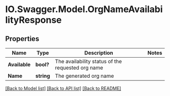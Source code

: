 # IO.Swagger.Model.OrgNameAvailabilityResponse
## Properties

Name | Type | Description | Notes
------------ | ------------- | ------------- | -------------
**Available** | **bool?** | The availability status of the requested org name | 
**Name** | **string** | The generated org name | 

[[Back to Model list]](../README.md#documentation-for-models) [[Back to API list]](../README.md#documentation-for-api-endpoints) [[Back to README]](../README.md)

